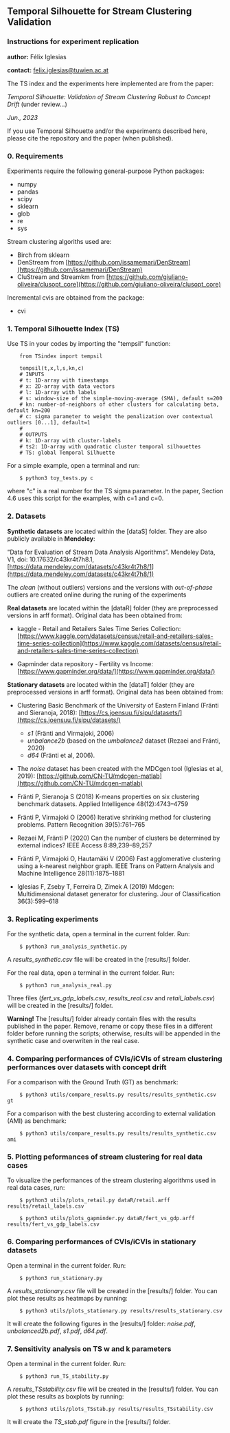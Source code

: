 ## Temporal Silhouette for Stream Clustering Validation
### Instructions for experiment replication

**author:** Félix Iglesias

**contact:** felix.iglesias@tuwien.ac.at


The TS index and the experiments here implemented are from the paper:

*Temporal Silhouette: Validation of Stream Clustering Robust to Concept Drift* (under review...)

*Jun., 2023*

If you use Temporal Silhouette and/or the experiments described here, please cite the repository and the paper (when published).


### 0. Requirements

Experiments require the following general-purpose Python packages:

- numpy
- pandas
- scipy
- sklearn
- glob
- re
- sys

Stream clustering algoriths used are:

- Birch from sklearn
- DenStream from [https://github.com/issamemari/DenStream](https://github.com/issamemari/DenStream)
- CluStream and Streamkm from [https://github.com/giuliano-oliveira/clusopt_core](https://github.com/giuliano-oliveira/clusopt_core)

Incremental cvis are obtained from the package:

- cvi

### 1. Temporal Silhouette Index (TS)

Use TS in your codes by importing the "tempsil" function:

        from TSindex import tempsil

        tempsil(t,x,l,s,kn,c)
        # INPUTS
        # t: 1D-array with timestamps
        # x: 2D-array with data vectors
        # l: 1D-array with labels
        # s: window-size of the simple-moving-average (SMA), default s=200 
        # kn: number-of-neighbors of other clusters for calculating beta, default kn=200
        # c: sigma parameter to weight the penalization over contextual outliers [0...1], default=1
        #
        # OUTPUTS
        # k: 1D-array with cluster-labels
        # ts2: 1D-array with quadratic cluster temporal silhouettes
        # TS: global Temporal Silhuette

For a simple example, open a terminal and run:

        $ python3 toy_tests.py c

where "c" is a real number for the TS sigma parameter. In the paper, Section 4.6 uses this script for the examples, with c=1 and c=0.

### 2. Datasets

**Synthetic datasets** are located within the [dataS] folder. They are also publicly available in **Mendeley**: 

“Data for Evaluation of Stream Data Analysis Algorithms”. Mendeley Data, V1, doi: 10.17632/c43kr4t7h8.1, [https://data.mendeley.com/datasets/c43kr4t7h8/1](https://data.mendeley.com/datasets/c43kr4t7h8/1)

The *clean* (without outliers) versions and the versions with *out-of-phase* outliers are created online during the runing of the experiments

**Real datasets** are located within the [dataR] folder (they are preprocessed versions in arff format). Original data has been obtained from:

- kaggle - Retail and Retailers Sales Time Series Collection: 
[https://www.kaggle.com/datasets/census/retail-and-retailers-sales-time-series-collection](https://www.kaggle.com/datasets/census/retail-and-retailers-sales-time-series-collection)

- Gapminder data repository - Fertility vs Income:
[https://www.gapminder.org/data/](https://www.gapminder.org/data/)

**Stationary datasets** are located within the [dataT] folder (they are preprocessed versions in arff format). Original data has been obtained from:

- Clustering Basic Benchmark of the University of Eastern Finland (Fränti and Sieranoja, 2018):
[https://cs.joensuu.fi/sipu/datasets/](https://cs.joensuu.fi/sipu/datasets/)

    - *s1* (Fränti and Virmajoki, 2006)
    - *unbalance2b* (based on the *umbalance2* dataset (Rezaei and Fränti, 2020) 
    - *d64* (Fränti et al, 2006). 

- The *noise* dataset has been created with the MDCgen tool (Iglesias et al, 2019):
[https://github.com/CN-TU/mdcgen-matlab](https://github.com/CN-TU/mdcgen-matlab)

- Fränti P, Sieranoja S (2018) K-means properties on six clustering benchmark datasets. Applied Intelligence 48(12):4743–4759
- Fränti P, Virmajoki O (2006) Iterative shrinking method for clustering problems. Pattern Recognition 39(5):761–765
- Rezaei M, Fränti P (2020) Can the number of clusters be determined by external indices? IEEE Access 8:89,239–89,257
- Fränti P, Virmajoki O, Hautamäki V (2006) Fast agglomerative clustering using a k-nearest neighbor graph. IEEE Trans on Pattern Analysis and Machine Intelligence 28(11):1875–1881
- Iglesias F, Zseby T, Ferreira D, Zimek A (2019) Mdcgen: Multidimensional dataset generator for clustering. Jour of Classification 36(3):599–618


### 3. Replicating experiments

For the synthetic data, open a terminal in the current folder. Run:

        $ python3 run_analysis_synthetic.py

A *results_synthetic.csv* file will be created in the [results/] folder. 

For the real data, open a terminal in the current folder. Run:

        $ python3 run_analysis_real.py

Three files (*fert_vs_gdp_labels.csv*, *results_real.csv* and *retail_labels.csv*) will be created in the [results/] folder.

**Warning!** The [results/] folder already contain files with the results published in the paper. Remove, rename or copy these files in a different folder before running the scripts; otherwise, results will be appended in the synthetic case and overwriten in the real case.

### 4. Comparing performances of CVIs/iCVIs of stream clustering performances over datasets with concept drift 

For a comparison with the Ground Truth (GT) as benchmark: 

        $ python3 utils/compare_results.py results/results_synthetic.csv gt

For a comparison with the best clustering according to external validation (AMI) as benchmark: 

        $ python3 utils/compare_results.py results/results_synthetic.csv ami

### 5. Plotting peformances of stream clustering for real data cases

To visualize the performances of the stream clustering algorithms used in real data cases, run:

        $ python3 utils/plots_retail.py dataR/retail.arff results/retail_labels.csv 

        $ python3 utils/plots_gapminder.py dataR/fert_vs_gdp.arff results/fert_vs_gdp_labels.csv


### 6. Comparing performances of CVIs/iCVIs in stationary datasets 

Open a terminal in the current folder. Run:

        $ python3 run_stationary.py

A *results_stationary.csv* file will be created in the [results/] folder. You can plot these results as heatmaps by running:

        $ python3 utils/plots_stationary.py results/results_stationary.csv

It will create the following figures in the [results/] folder: *noise.pdf*, *unbalanced2b.pdf*, *s1.pdf*, *d64.pdf*.

### 7. Sensitivity analysis on TS w and k parameters 

Open a terminal in the current folder. Run:

        $ python3 run_TS_stability.py

A *results_TSstability.csv* file will be created in the [results/] folder. You can plot these results as boxplots by running:

        $ python3 utils/plots_TSstab.py results/results_TSstability.csv

It will create the *TS_stab.pdf* figure in the [results/] folder.
